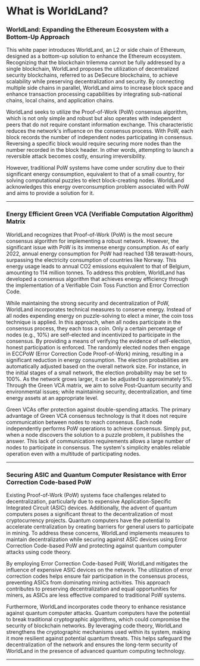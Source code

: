 # What is WorldLand?

### **WorldLand: Expanding the Ethereum Ecosystem with a Bottom-Up Approach**

This white paper introduces WorldLand, an L2 or side chain of Ethereum, designed as a bottom-up solution to enhance the Ethereum ecosystem. Recognizing that the blockchain trilemma cannot be fully addressed by a single blockchain, WorldLand proposes the utilization of decentralized security blockchains, referred to as DeSecure blockchains, to achieve scalability while preserving decentralization and security. By connecting multiple side chains in parallel, WorldLand aims to increase block space and enhance transaction processing capabilities by integrating sub-national chains, local chains, and application chains.



WorldLand seeks to utilize the Proof-of-Work (PoW) consensus algorithm, which is not only simple and robust but also operates with independent peers that do not require constant information exchange. This characteristic reduces the network's influence on the consensus process. With PoW, each block records the number of independent nodes participating in consensus. Reversing a specific block would require securing more nodes than the number recorded in the block header. In other words, attempting to launch a reversible attack becomes costly, ensuring irreversibility.



However, traditional PoW systems have come under scrutiny due to their significant energy consumption, equivalent to that of a small country, for solving computational puzzles to elect block-creating nodes. WorldLand acknowledges this energy overconsumption problem associated with PoW and aims to provide a solution for it.



***

### Energy Efficient Green VCA (Verifiable Computation Algorithm) Matrix

WorldLand recognizes that Proof-of-Work (PoW) is the most secure consensus algorithm for implementing a robust network. However, the significant issue with PoW is its immense energy consumption. As of early 2022, annual energy consumption for PoW had reached 138 terawatt-hours, surpassing the electricity consumption of countries like Norway. This energy usage leads to annual CO2 emissions equivalent to that of Belgium, amounting to 114 million tonnes. To address this problem, WorldLand has developed a consensus algorithm that achieves energy efficiency through the implementation of a Verifiable Coin Toss Function and Error Correction Code.



While maintaining the strong security and decentralization of PoW, WorldLand incorporates technical measures to conserve energy. Instead of all nodes expending energy on puzzle-solving to elect a miner, the coin toss technique is applied. In this approach, when all nodes participate in the consensus process, they each toss a coin. Only a certain percentage of nodes (e.g., 10%) are self-elected and incentivized to participate in the consensus. By providing a means of verifying the evidence of self-election, honest participation is enforced. The randomly elected nodes then engage in ECCPoW (Error Correction Code Proof-of-Work) mining, resulting in a significant reduction in energy consumption. The election probabilities are automatically adjusted based on the overall network size. For instance, in the initial stages of a small network, the election probability may be set to 100%. As the network grows larger, it can be adjusted to approximately 5%. Through the Green VCA matrix, we aim to solve Post-Quantum security and environmental issues; while maintaining security, decentralization, and time energy assets at an appropriate level.



Green VCAs offer protection against double-spending attacks. The primary advantage of Green VCA consensus technology is that it does not require communication between nodes to reach consensus. Each node independently performs PoW operations to achieve consensus. Simply put, when a node discovers the solution to a puzzle problem, it publishes the answer. This lack of communication requirements allows a large number of nodes to participate in consensus. The system's simplicity enables reliable operation even with a multitude of participating nodes.



***

### Securing ASIC and Quantum Computer Resistance with Error Correction Code-based PoW

Existing Proof-of-Work (PoW) systems face challenges related to decentralization, particularly due to expensive Application-Specific Integrated Circuit (ASIC) devices. Additionally, the advent of quantum computers poses a significant threat to the decentralization of most cryptocurrency projects. Quantum computers have the potential to accelerate centralization by creating barriers for general users to participate in mining. To address these concerns, WorldLand implements measures to maintain decentralization while securing against ASIC devices using Error Correction Code-based PoW and protecting against quantum computer attacks using code theory.



By employing Error Correction Code-based PoW, WorldLand mitigates the influence of expensive ASIC devices on the network. The utilization of error correction codes helps ensure fair participation in the consensus process, preventing ASICs from dominating mining activities. This approach contributes to preserving decentralization and equal opportunities for miners, as ASICs are less effective compared to traditional PoW systems.



Furthermore, WorldLand incorporates code theory to enhance resistance against quantum computer attacks. Quantum computers have the potential to break traditional cryptographic algorithms, which could compromise the security of blockchain networks. By leveraging code theory, WorldLand strengthens the cryptographic mechanisms used within its system, making it more resilient against potential quantum threats. This helps safeguard the decentralization of the network and ensures the long-term security of WorldLand in the presence of advanced quantum computing technology.



***
